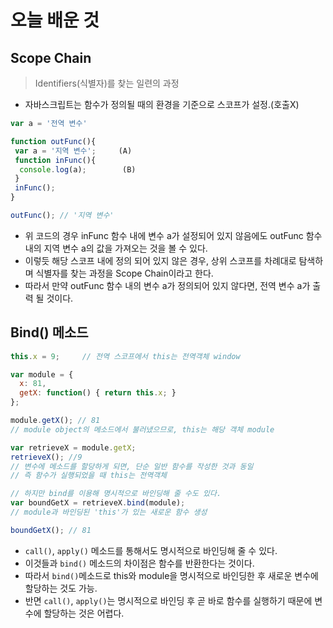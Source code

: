 # 오늘 배운 것

## Scope Chain

> Identifiers(식별자)를 찾는 일련의 과정

+ 자바스크립트는 함수가 정의될 때의 환경을 기준으로 스코프가 설정.(호출X)

```js
var a = '전역 변수'

function outFunc(){
 var a = '지역 변수';     (A)
 function inFunc(){
  console.log(a); 		 (B)
 }
 inFunc();
}

outFunc(); // '지역 변수'
```

+ 위 코드의 경우 inFunc 함수 내에 변수 a가 설정되어 있지 않음에도 outFunc 함수 내의 지역 변수 a의 값을 가져오는 것을 볼 수 있다.
+ 이렇듯 해당 스코프 내에 정의 되어 있지 않은 경우, 상위 스코프를 차례대로 탐색하며 식별자를 찾는 과정을 Scope Chain이라고 한다.
+ 따라서 만약 outFunc 함수 내의 변수 a가 정의되어 있지 않다면, 전역 변수 a가 출력 될 것이다.

## Bind() 메소드

```js
this.x = 9;		// 전역 스코프에서 this는 전역객체 window

var module = {
  x: 81,		
  getX: function() { return this.x; }
};

module.getX(); // 81	
// module object의 메소드에서 불러냈으므로, this는 해당 객체 module

var retrieveX = module.getX;
retrieveX(); //9
// 변수에 메소드를 할당하게 되면, 단순 일반 함수를 작성한 것과 동일
// 즉 함수가 실행되었을 때 this는 전역객체

// 하지만 bind를 이용해 명시적으로 바인딩해 줄 수도 있다.
var boundGetX = retrieveX.bind(module);
// module과 바인딩된 'this'가 있는 새로운 함수 생성

boundGetX(); // 81

```

+ `call()`, `apply()` 메소드를 통해서도 명시적으로 바인딩해 줄 수 있다.
+ 이것들과 `bind()` 메소드의 차이점은 함수를 반환한다는 것이다.
+ 따라서 `bind()`메소드로 this와 module을 명시적으로 바인딩한 후 새로운 변수에 할당하는 것도 가능.
+ 반면 `call()`, `apply()`는 명시적으로 바인딩 후 곧 바로 함수를 실행하기 때문에 변수에 할당하는 것은 어렵다.